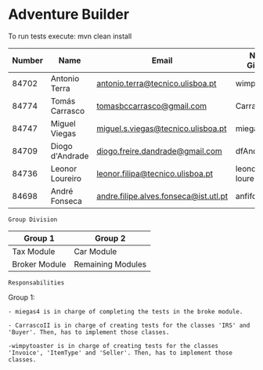 # Adventure Builder

To run tests execute: mvn clean install

|   Number   |          Name           |               Email                  |   Name GitHUb    | Group |
| ---------- | ----------------------- | ------------------------------------ | ---------------- | ----- |
|    84702   | Antonio Terra           | antonio.terra@tecnico.ulisboa.pt     |   wimpytoaster   |   1   |
|    84774   | Tomás Carrasco          | tomasbccarrasco@gmail.com            |   CarrascoII     |   1   |
|    84747   | Miguel Viegas           | miguel.s.viegas@tecnico.ulisboa.pt   |   miegas4        |   1   |
|    84709   | Diogo d'Andrade         | diogo.freire.dandrade@gmail.com      |   dfAndrade      |   2   |
|    84736   | Leonor Loureiro         | leonor.filipa@tecnico.ulisboa.pt     |   leonor-loureiro|   2   |
|    84698   | André Fonseca           | andre.filipe.alves.fonseca@ist.utl.pt|   anfifo         |   2   |


	Group Division

|    Group 1    |      Group 2      |
| ------------- | ----------------  |
| Tax Module    | Car Module        |
| Broker Module | Remaining Modules |


	Responsabilities

Group 1:

	- miegas4 is in charge of completing the tests in the broke module.

	- CarrascoII is in charge of creating tests for the classes 'IRS' and 'Buyer'. Then, has to implement those classes.
	
	-wimpytoaster is in charge of creating tests for the classes 'Invoice', 'ItemType' and 'Seller'. Then, has to implement those classes.
